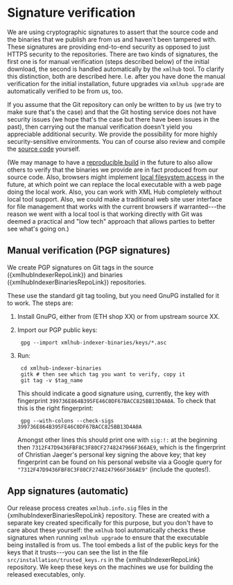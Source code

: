 # Signature verification

We are using cryptographic signatures to assert that the source code
and the binaries that we publish are from us and haven't been tampered
with. These signatures are providing end-to-end security as opposed to just HTTPS security to
the repositories. There are two kinds of signatures, the first one is for manual verification (steps described below) of the initial download, the second is handled automatically by the `xmlhub` tool. To clarify this distinction, both are described here. I.e. after you have done the manual verification for the initial installation, future upgrades via `xmlhub upgrade` are automatically verified to be from us, too.

If you assume that the Git repository can only be written to by us (we try to make sure that's the case) and that the Git hosting service does not have security issues (we hope that's the case but there have been issues in the past), then carrying out the manual verification doesn't yield you appreciable additional security. We provide the possibility for more highly security-sensitive environments. You can of course also review and compile the [source code]({xmlhubIndexerRepoUrl}) yourself.

(We may manage to have a [reproducible build](https://en.wikipedia.org/wiki/Reproducible_build) in the future to also allow others to verify that the binaries we provide are in fact produced from our source code. Also, browsers might implement [local filesystem access](https://wicg.github.io/file-system-access/) in the future, at which point we can replace the local executable with a web page doing the local work. Also, you can work with XML Hub completely without local tool support. Also, we could make a traditional web site user interface for file management that works with the current browsers if warranted---the reason we went with a local tool is that working directly with Git was deemed a practical and "low tech" approach that allows parties to better see what's going on.)

## Manual verification (PGP signatures)

We create PGP signatures on Git tags in the source ({xmlhubIndexerRepoLink}) and binaries ({xmlhubIndexerBinariesRepoLink}) repositories.

These use the standard git tag tooling, but you need GnuPG installed for it to work. The steps are:

1. Install GnuPG, either from (ETH shop XX)  or from upstream source XX.

2. Import our PGP public keys:

        gpg --import xmlhub-indexer-binaries/keys/*.asc

3. Run:

        cd xmlhub-indexer-binaries
        gitk # then see which tag you want to verify, copy it
        git tag -v $tag_name

    This should indicate a good signature using, currently, the key with fingerprint `399736E864B395FE46C0DF67BACC825BB13D4A0A`. To check that this is the right fingerprint:

        gpg --with-colons --check-sigs 399736E864B395FE46C0DF67BACC825BB13D4A0A

    Amongst other lines this should print one with `sig:!:` at the beginning then `7312F47D9436FBF8C3F80CF2748247966F366AE9`, which is the fingerprint of Christian Jaeger's personal key signing the above key; that key fingerprint can be found on his personal website via a Google query for `"7312F47D9436FBF8C3F80CF2748247966F366AE9"` (include the quotes!).

## App signatures (automatic)

Our release process creates `xmlhub.info.sig` files in the {xmlhubIndexerBinariesRepoLink} repository. These are created with a separate key created specifically for this purpose, but you don't have to care about these yourself: the `xmlhub` tool automatically checks these signatures when running `xmlhub upgrade` to ensure that the executable being installed is from us. The tool embeds a list of the public keys for the keys that it trusts---you can see the list in the file `src/installation/trusted_keys.rs` in the {xmlhubIndexerRepoLink} repository. We keep these keys on the machines we use for building the released executables, only.

